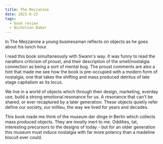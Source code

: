 ```yaml
---
title: The Mezzanine
date: 2021-8-23
tags:
  - book review
  - Nicholson Baker
---
```


In The Mezzanine a young businessman reflects on objects as he goes
about his lunch hour.

I read this book simultaneously with Swann's way. It was funny to
read the narattors criticism of proust, and their description of
the smell/nostalgia connection as being a sort of mental bug.  The
proust comments are also a hint that made me see how the book is
pre-occupied with a modern form of nostalgia, one that takes the
shifting and mass produced detritus of late stage capitalism as its
locus.

We live in a world of objects which through their design, marketing,
everday use, build a strong emotional resonance for us. A resonance
that can't be shared, or ever recaptured by a later generation.
These objects quietly refer define our society, our millieu, the
way we lived for years and decades.

This book made me think of the museum der dinge in Berlin which
collects  mass produced objects. They are mostly inert to me.
Oddities, tat, interesting precursors to the designs of today - but
for an older generation this museum must induce nostalgia with far
more potency than a madeline biscuit ever could.

